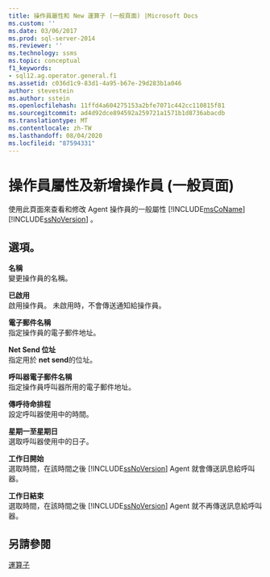 ```yaml
---
title: 操作員屬性和 New 運算子 (一般頁面) |Microsoft Docs
ms.custom: ''
ms.date: 03/06/2017
ms.prod: sql-server-2014
ms.reviewer: ''
ms.technology: ssms
ms.topic: conceptual
f1_keywords:
- sql12.ag.operator.general.f1
ms.assetid: c036d1c9-83d1-4a95-b67e-29d283b1a046
author: stevestein
ms.author: sstein
ms.openlocfilehash: 11ffd4a604275153a2bfe7071c442cc110815f81
ms.sourcegitcommit: ad4d92dce894592a259721a1571b1d8736abacdb
ms.translationtype: MT
ms.contentlocale: zh-TW
ms.lasthandoff: 08/04/2020
ms.locfileid: "87594331"
---
```

# <a name="operator-properties-and-new-operator-general-page"></a>操作員屬性及新增操作員 (一般頁面)
  使用此頁面來查看和修改 Agent 操作員的一般屬性 [!INCLUDE[msCoName](../../includes/msconame-md.md)] [!INCLUDE[ssNoVersion](../../includes/ssnoversion-md.md)] 。  
  
## <a name="options"></a>選項。  
 **名稱**  
 變更操作員的名稱。  
  
 **已啟用**  
 啟用操作員。 未啟用時，不會傳送通知給操作員。  
  
 **電子郵件名稱**  
 指定操作員的電子郵件地址。  
  
 **Net Send 位址**  
 指定用於 **net send**的位址。  
  
 **呼叫器電子郵件名稱**  
 指定操作員呼叫器所用的電子郵件地址。  
  
 **傳呼待命排程**  
 設定呼叫器使用中的時間。  
  
 **星期一至星期日**  
 選取呼叫器使用中的日子。  
  
 **工作日開始**  
 選取時間，在該時間之後 [!INCLUDE[ssNoVersion](../../includes/ssnoversion-md.md)] Agent 就會傳送訊息給呼叫器。  
  
 **工作日結束**  
 選取時間，在該時間之後 [!INCLUDE[ssNoVersion](../../includes/ssnoversion-md.md)] Agent 就不再傳送訊息給呼叫器。  
  
## <a name="see-also"></a>另請參閱  
 [運算子](operators.md)  
  
  
